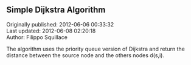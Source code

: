 ## Simple Dijkstra Algorithm  
Originally published: 2012-06-06 00:33:32  
Last updated: 2012-06-08 02:20:18  
Author: Filippo Squillace  
  
The algorithm uses the priority queue version of Dijkstra and return the distance between the source node and the others nodes d(s,i). 
